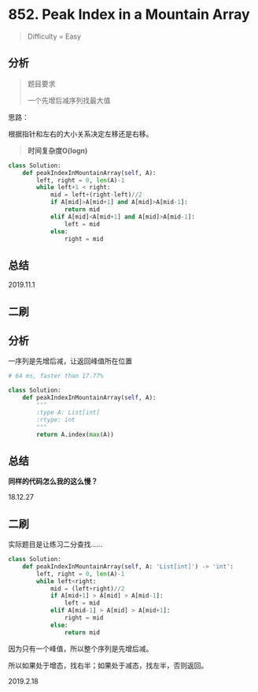 # 852. Peak Index in a Mountain Array
> Difficulty = Easy


## 分析

> 题目要求
> 
> 一个先增后减序列找最大值

思路：

根据指针和左右的大小关系决定左移还是右移。

> **时间复杂度O(logn)**

```python
class Solution:
    def peakIndexInMountainArray(self, A):
        left, right = 0, len(A)-1
        while left+1 < right:
            mid = left+(right-left)//2
            if A[mid]>A[mid+1] and A[mid]>A[mid-1]:
                return mid
            elif A[mid]<A[mid+1] and A[mid]>A[mid-1]:
                left = mid
            else:
                right = mid
```

## 总结



2019.11.1

二刷
----

## 分析

一序列是先增后减，让返回峰值所在位置

```python
# 64 ms, faster than 17.77%

class Solution:
	def peakIndexInMountainArray(self, A):
		"""
		:type A: List[int]
		:rtype: int
		"""
		return A.index(max(A))
```

## 总结

**同样的代码怎么我的这么慢？**

18.12.27


## 二刷

实际题目是让练习二分查找……

```python
class Solution:
    def peakIndexInMountainArray(self, A: 'List[int]') -> 'int':
        left, right = 0, len(A)-1
        while left<right:
            mid = (left+right)//2
            if A[mid+1] > A[mid] > A[mid-1]:
                left = mid
            elif A[mid-1] > A[mid] > A[mid+1]:
                right = mid
            else:
                return mid
```

因为只有一个峰值，所以整个序列是先增后减。

所以如果处于增态，找右半；如果处于减态，找左半，否则返回。

2019.2.18

